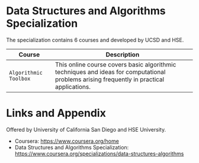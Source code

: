 # Data Structures and Algorithms Specialization

The specialization contains 6 courses and developed by UCSD and HSE.

| Course | Description |
| --- | --- |
| `Algorithmic Toolbox` | This online course covers basic algorithmic techniques and ideas for computational problems arising frequently in practical applications.|



Links and Appendix
========================================================
Offered by University of California San Diego and HSE University.


- Coursera: https://www.coursera.org/home
- Data Structures and Algorithms Specialization: https://www.coursera.org/specializations/data-structures-algorithms
